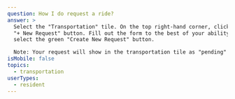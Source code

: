 ```yaml
---
question: How I do request a ride?
answer: >
  Select the "Transportation" tile. On the top right-hand corner, click the blue
  "+ New Request" button. Fill out the form to the best of your ability and then
  select the green "Create New Request" button.

  Note: Your request will show in the transportation tile as "pending" until your community approves or denies the request. All requests will remain in the list, including denied and cancelled requests. The status will show on the right hand side reading "Cancelled'" or "Denied" to note that that trip will not be happening or "Approved" if it will be.
isMobile: false
topics:
  - transportation
userTypes:
  - resident
---
```

